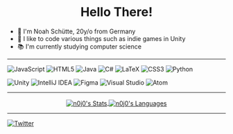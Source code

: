 <h1 align="center">Hello There!</h1>

* 👀 I'm Noah Schütte, 20y/o from Germany
* 💾 I like to code various things such as indie games in Unity
* 📚 I'm currently studying computer science

---

<img alt="JavaScript" src="https://img.shields.io/badge/javascript-%23323330.svg?style=for-the-badge&logo=javascript&logoColor=%23F7DF1E"/> <img alt="HTML5" src="https://img.shields.io/badge/html5-%23E34F26.svg?style=for-the-badge&logo=html5&logoColor=white"/> <img alt="Java" src="https://img.shields.io/badge/java-%23ED8B00.svg?style=for-the-badge&logo=java&logoColor=white"/>
<img alt="C#" src="https://img.shields.io/badge/c%23-%23239120.svg?style=for-the-badge&logo=c-sharp&logoColor=white"/>
<img alt="LaTeX" src="https://img.shields.io/badge/latex-%23008080.svg?style=for-the-badge&logo=latex&logoColor=white"/>
<img alt="CSS3" src="https://img.shields.io/badge/css3-%231572B6.svg?style=for-the-badge&logo=css3&logoColor=white"/>
<img alt="Python" src="https://img.shields.io/badge/python-%2314354C.svg?style=for-the-badge&logo=python&logoColor=white"/>

<img alt="Unity" src="https://img.shields.io/badge/unity-%23000000.svg?style=for-the-badge&logo=unity&logoColor=white"/> <img alt="IntelliJ IDEA" src="https://img.shields.io/badge/IntelliJIDEA-000000.svg?style=for-the-badge&logo=intellij-idea&logoColor=white"/>
<img alt="Figma" src="https://img.shields.io/badge/figma-%23F24E1E.svg?style=for-the-badge&logo=figma&logoColor=white"/> <img alt="Visual Studio" src="https://img.shields.io/badge/VisualStudio-5C2D91.svg?style=for-the-badge&logo=visual-studio&logoColor=white"/>
<img alt="Atom" src="https://img.shields.io/badge/Atom-%2366595C.svg?style=for-the-badge&logo=atom&logoColor=white"/>

---

<div align="center">
  <a href="https://github.com/anuraghazra/github-readme-stats">
    <img align="center" src="https://github-readme-stats.vercel.app/api?username=n0j0games&show_icons=true&count_private=true&title_color=F9826C&icon_color=F9826C&text_color=DDD&bg_color=0D1117&border_radius=7&hide_border=true&custom_title=My%20Stats&line_height=27&" alt="n0j0's Stats" />
  </a>

  <a href="https://github.com/anuraghazra/github-readme-stats">
    <img align="center" src="https://github-readme-stats.vercel.app/api/top-langs/?username=n0j0games&title_color=F9826C&icon_color=F9826C&text_color=DDD&bg_color=0D1117&border_radius=7&custom_title=Top%20Languages&layout=compact&hide_border=true&langs_count=10&card_width=450&)" alt="n0j0's Languages"/>
  </a>
</div>
  
---
[<img alt="Twitter" src="https://img.shields.io/badge/Follow%20Me-%231DA1F2.svg?style=for-the-badge&logo=Twitter&logoColor=white"/>](https://twitter.com/_n0j0)
